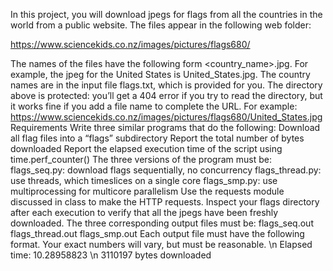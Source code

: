 In this project, you will download jpegs for flags from all the countries in the world from a public website. The files appear in the following web folder:

https://www.sciencekids.co.nz/images/pictures/flags680/

The names of the files have the following form <country_name>.jpg. For example, the jpeg for the United States is United_States.jpg. The country names are in the input file flags.txt, which is provided for you.
The directory above is protected: you’ll get a 404 error if you try to read the
directory, but it works fine if you add a file name to complete the URL. For example:
https://www.sciencekids.co.nz/images/pictures/flags680/United_States.jpg
Requirements
Write three similar programs that do the following:
Download all flag files into a “flags” subdirectory
Report the total number of bytes downloaded
Report the elapsed execution time of the script using time.perf_counter()
The three versions of the program must be:
flags_seq.py: download flags sequentially, no concurrency
flags_thread.py: use threads, which timeslices on a single core
flags_smp.py: use multiprocessing for multicore parallelism
Use the requests module discussed in class to make the HTTP requests.
Inspect your flags directory after each execution to verify that all the jpegs have been freshly downloaded.
The three corresponding output files must be:
flags_seq.out
flags_thread.out
flags_smp.out
Each output file must have the following format. Your exact numbers will vary, but must be reasonable.
\n
Elapsed time: 10.28958823 \n
3110197 bytes downloaded